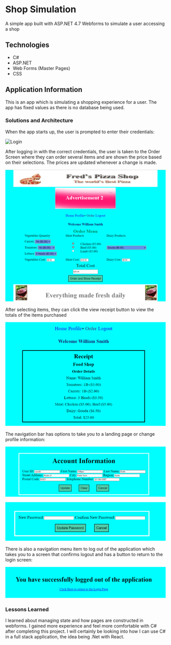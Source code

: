 # Shop Simulation

A simple app built with ASP.NET 4.7 Webforms to simulate a user accessing a shop

## Technologies
  - C#
  - ASP.NET
  - Web Forms (Master Pages)
  - CSS

## Application Information
This is an app which is simulating a shopping experience for a user. The app
has fixed values as there is no database being used.

### Solutions and Architecture

When the app starts up, the user is prompted to enter their credentials:

![Login](Pictures/Login.JPG)

After logging in with the correct credentials, the user is taken to the 
Order Screen where they can order several items and are shown the price based 
on their selections. The prices are updated whenever a change is made.

![Ordering](Pictures/Ordering.PNG)

After selecting items, they can click the view receipt button to view the 
totals of the items purchased

![Receipt](Pictures/Receipt.PNG)

The navigation bar has options to take you to a landing page or change profile
information:

![ProfileInfo](Pictures/ProfileInfo.PNG)

![ChangePassword](Pictures/ChangePassword.PNG)

There is also a navigation menu item to log out of the application which takes you
to a screen that confirms logout and has a button to return to the login screen:

![Logout](Pictures/Logout.PNG)

### Lessons Learned

I learned about managing state and how pages are constructed in webforms. I gained more experience and feel
more comfortable with C# after completing this project. I will certainly be looking into how I can use C#
in a full stack application, the idea being .Net with React.


